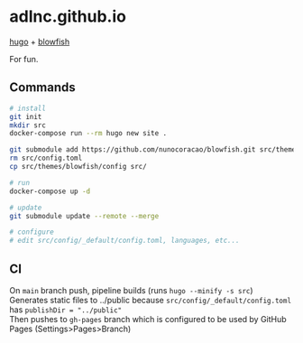 # adlnc.github.io

[hugo](https://gohugo.io/) + [blowfish](https://blowfish.page/)

For fun.

## Commands
```sh
# install
git init
mkdir src
docker-compose run --rm hugo new site .

git submodule add https://github.com/nunocoracao/blowfish.git src/themes/blowfish
rm src/config.toml
cp src/themes/blowfish/config src/

# run
docker-compose up -d

# update
git submodule update --remote --merge

# configure
# edit src/config/_default/config.toml, languages, etc...

```
## CI
On `main` branch push, pipeline builds (runs `hugo --minify -s src`)  
Generates static files to ../public because `src/config/_default/config.toml` has `publishDir = "../public"`  
Then pushes to `gh-pages` branch which is configured to be used by GitHub Pages (Settings>Pages>Branch)  
